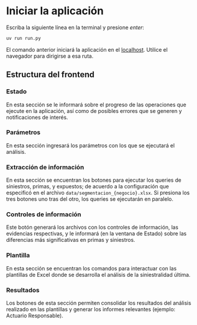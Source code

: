 # Iniciar la aplicación

Escriba la siguiente línea en la terminal y presione _enter_:

```sh
uv run run.py
```

El comando anterior iniciará la aplicación en el [localhost](http://127.0.0.1:8000). Utilice el navegador para dirigirse a esa ruta.

## Estructura del frontend

### Estado

En esta sección se le informará sobre el progreso de las operaciones que ejecute en la aplicación, así como de posibles errores que se generen y notificaciones de interés.

### Parámetros

En esta sección ingresará los parámetros con los que se ejecutará el análisis.

### Extracción de información

En esta sección se encuentran los botones para ejecutar los queries de siniestros, primas, y expuestos; de acuerdo a la configuración que especificó en el archivo `data/segmentacion_{negocio}.xlsx`. Si presiona los tres botones uno tras del otro, los queries se ejecutarán en paralelo.

### Controles de información

Este botón generará los archivos con los controles de información, las evidencias respectivas, y le informará (en la ventana de Estado) sobre las diferencias más significativas en primas y siniestros.

### Plantilla

En esta sección se encuentran los comandos para interactuar con las plantillas de Excel donde se desarrolla el análisis de la siniestralidad última.

### Resultados

Los botones de esta sección permiten consolidar los resultados del análisis realizado en las plantillas y generar los informes relevantes (ejemplo: Actuario Responsable).
